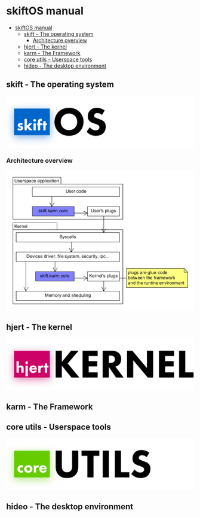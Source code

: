 # skiftOS manual

- [skiftOS manual](#skiftos-manual)
  - [skift - The operating system](#skift---the-operating-system)
    - [Architecture overview](#architecture-overview)
  - [hjert - The kernel](#hjert---the-kernel)
  - [karm - The Framework](#karm---the-framework)
  - [core utils - Userspace tools](#core-utils---userspace-tools)
  - [hideo - The desktop environment](#hideo---the-desktop-environment)

## skift - The operating system
![](assets/skift_dark.svg)

### Architecture overview

![](assets/basic_architecture.png)

## hjert - The kernel
![](assets/hjert_dark.svg)

## karm - The Framework

## core utils - Userspace tools
![](assets/coreutils_dark.svg)

## hideo - The desktop environment